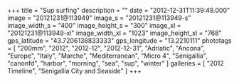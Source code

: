 +++
title = "Sup surfing"
description = ""
date = "2012-12-31T11:39:49.000"
image = "20121231@113949"
image_s = "20121231@113949-s"
image_width_s = "400"
image_height_s = "300"
image_xl = "20121231@113949-xl"
image_width_xl = "1023"
image_height_xl = "768"
gps_latitude = "43.7206138833333"
gps_longitude = "13.2210111"
phototags = [ "200mm", "2012", "2012-12", "2012-12-31", "Adriatic", "Ancona", "Europe", "Italy", "Marche", "Mediterranean", "Micro 4", "Senigallia", "canonfd", "harbor", "morning", "sea", "sup", "winter" ]
galleries = [ "2012 Timeline", "Senigallia City and Seaside" ]
+++
